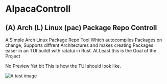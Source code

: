 # AlpacaControll

## (A) Arch (L) Linux (pac) Package Repo Controll

A Simple Arch Linux Package Repo Tool Which autocompiles Packages on change, Supports diffrent Architectures and makes creating Packages easer in an TUI buildt with ratatui in Rust. At Least this is the Goal of the Project

No Preview Yet bit This is how the TUI should look like.

![A test image](Preview.png)
